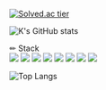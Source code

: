 <!--
### Journey to Frontend
Replacing 99.99% of Jupyter Notebook with other languages
-->

[![Solved.ac tier](http://mazassumnida.wtf/api/v2/generate_badge?boj=wonderkyum21)](https://solved.ac/wonderkyum21)

<!--
[![solved.ac tier](http://mazassumnida.wtf/api/generate_badge?boj=wonderkyum21)](https://solved.ac/wonderkyum21)
[![Solved.ac프로필](http://mazassumnida.wtf/api/v2/generate_badge?boj=wonderkyum21)](https://solved.ac/wonderkyum21)
[![solved.ac tier](http://mazassumnida.wtf/api/mini/generate_badge?boj=wonderkyum21)](https://solved.ac/wonderkyum21)
-->

![K's GitHub stats](https://github-readme-stats.vercel.app/api?username=wonderkyeom&show_icons=true&hide=issues&count_private=true)

✏ Stack   
<img src="https://img.shields.io/badge/Python-3776AB?style=for-the-badge&logo=Python&logoColor=white">
<img src="https://img.shields.io/badge/tensorflow-FF6F00?style=for-the-badge&logo=tensorflow&logoColor=white">
<img src="https://img.shields.io/badge/opencv-5C3EE8?style=for-the-badge&logo=opencv&logoColor=black">
<img src="https://img.shields.io/badge/numpy-013243?style=for-the-badge&logo=numpy&logoColor=black">
<img src="https://img.shields.io/badge/github-181717?style=for-the-badge&logo=github&logoColor=white">
<img src="https://img.shields.io/badge/linux-FCC624?style=for-the-badge&logo=linux&logoColor=black">
<img src="https://img.shields.io/badge/Linux Containers-333333?style=for-the-badge&logo=Linux Containers&logoColor=white">
<img src="https://img.shields.io/badge/Kali Linux-557C94?style=for-the-badge&logo=Kali linux&logoColor=white">

![Top Langs](https://github-readme-stats.vercel.app/api/top-langs/?username=wonderkyeom&layout=compact)



<!--
**wonderkyeom/wonderkyeom** is a ✨ _special_ ✨ repository because its `README.md` (this file) appears on your GitHub profile.

Here are some ideas to get you started:

- 🔭 I’m currently working on ...
- 🌱 I’m currently learning ...
- 👯 I’m looking to collaborate on ...
- 🤔 I’m looking for help with ...
- 💬 Ask me about ...
- 📫 How to reach me: ...
- 😄 Pronouns: ...
- ⚡ Fun fact: ...
-->
